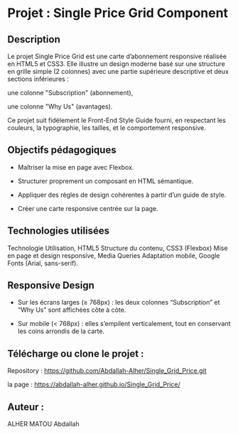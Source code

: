 # Projet : Single Price Grid Component

## Description

Le projet Single Price Grid est une carte d’abonnement responsive réalisée en HTML5 et CSS3.
Elle illustre un design moderne basé sur une structure en grille simple (2 colonnes) avec une partie supérieure descriptive et deux sections inférieures :

une colonne "Subscription" (abonnement),

une colonne "Why Us" (avantages).

Ce projet suit fidèlement le Front-End Style Guide fourni, en respectant les couleurs, la typographie, les tailles, et le comportement responsive.

## Objectifs pédagogiques

 * Maîtriser la mise en page avec Flexbox.

 * Structurer proprement un composant en HTML sémantique.

 * Appliquer des règles de design cohérentes à partir d’un guide de style.

 *  Créer une carte responsive centrée sur la page.

## Technologies utilisées 

Technologie	Utilisation,
HTML5	Structure du contenu,
CSS3 (Flexbox)	Mise en page et design responsive,
Media Queries	Adaptation mobile,
Google Fonts (Arial, sans-serif).


## Responsive Design

* Sur les écrans larges (≥ 768px) : les deux colonnes “Subscription” et “Why Us” sont affichées côte à côte.

* Sur mobile (< 768px) : elles s’empilent verticalement, tout en conservant les coins arrondis de la carte.


## Télécharge ou clone le projet :

Repository : https://github.com/Abdallah-Alher/Single_Grid_Price.git

la page : https://abdallah-alher.github.io/Single_Grid_Price/

## Auteur : 
ALHER MATOU Abdallah 
